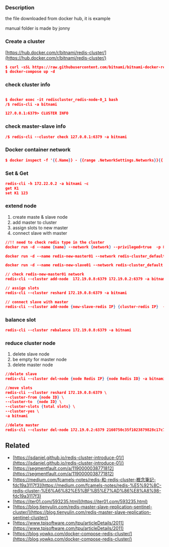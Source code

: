### Description

the file downloaded from docker hub, it is example

manual folder is made by jonny


### Create a cluster

[https://hub.docker.com/r/bitnami/redis-cluster/](https://hub.docker.com/r/bitnami/redis-cluster/)

```json
$ curl -sSL https://raw.githubusercontent.com/bitnami/bitnami-docker-redis-cluster/master/docker-compose.yml > docker-compose.yml
$ docker-compose up -d
```

### check cluster info

```json

$ docker exec -it rediscluster_redis-node-0_1 bash
/$ redis-cli -a bitnami

127.0.0.1:6379> CLUSTER INFO
```

### check master-slave info

```json
/$ redis-cli --cluster check 127.0.0.1:6379 -a bitnami
```

### Docker container network

```json
$ docker inspect -f '{{.Name}} - {{range .NetworkSettings.Networks}}{{.IPAddress}}{{end}}' $(docker ps -q)
```

### Set & Get

```json
redis-cli -h 172.22.0.2 -a bitnami -c
get K1
set K1 123
```

### extend node

1. create maste & slave node
2. add master to cluster
3. assign slots to new master
4. connect slave with master

```json
//!! need to check redis type in the cluster
docker run -d --name {name} --network {network} --privileged=true  -p 8106:6379 redis:{type} --cluster-enabled yes --appendonly yes  --requirepass "bitnami" --masterauth "bitnami"

docker run -d --name redis-new-master01 --network redis-cluster_default --privileged=true  -p 8106:6379 redis:7.0 --cluster-enabled yes --appendonly yes  --requirepass "bitnami" --masterauth "bitnami"

docker run -d --name redis-new-slave01 --network redis-cluster_default --privileged=true  -p 8107:6379 redis:7.0 --cluster-enabled yes --appendonly yes  --requirepass "bitnami" --masterauth "bitnami"

// check redis-new-master01 network
redis-cli --cluster add-node  172.19.0.8:6379 172.19.0.2:6379 -a bitnami

// assign slots
redis-cli --cluster reshard 172.19.0.8:6379 -a bitnami

// connect slave with master
redis-cli --cluster add-node {new-slave-redis IP} {cluster-redis IP}  --cluster-slave --cluster-master-id 新節點master-id -a bitnami
```

### balance slot

```json
redis-cli --cluster rebalance 172.19.0.8:6379 -a bitnami
```

### reduce cluster node

1. delete slave node
2. be empty for master node
3. delete master node

```json
//delete slave
redis-cli --cluster del-node {node Redis IP} {node Redis ID} -a bitnami

//move slots 
redis-cli --cluster reshard 172.19.0.8:6379 \
--cluster-from {node ID} \
--cluster-to  {node ID} \
--cluster-slots {total slots} \
--cluster-yes \
-a bitnami

//delete master
redis-cli --cluster del-node 172.19.0.2:6379 2160750c35f1023879828c17c7d146f5933c3319 -a bitnami
```

## Related

- [https://isdaniel.github.io/redis-cluster-introduce-01/](https://isdaniel.github.io/redis-cluster-introduce-01/)
- [https://segmentfault.com/a/1190000038771812](https://segmentfault.com/a/1190000038771812)
- [https://medium.com/fcamels-notes/redis-和-redis-cluster-概念筆記-fdc19a3117f3](https://medium.com/fcamels-notes/redis-%E5%92%8C-redis-cluster-%E6%A6%82%E5%BF%B5%E7%AD%86%E8%A8%98-fdc19a3117f3)
- [https://iter01.com/593235.html](https://iter01.com/593235.html)
- [https://blog.tienyulin.com/redis-master-slave-replication-sentinel-cluster/](https://blog.tienyulin.com/redis-master-slave-replication-sentinel-cluster/)
- [https://www.tpisoftware.com/tpu/articleDetails/2011](https://www.tpisoftware.com/tpu/articleDetails/2011)
- [https://blog.yowko.com/docker-compose-redis-cluster/](https://blog.yowko.com/docker-compose-redis-cluster/)
